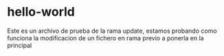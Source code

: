 # hello-world
Este es un archivo de prueba de la rama update, estamos probando como funciona la modificacion de un fichero en rama previo a ponerla en la principal
